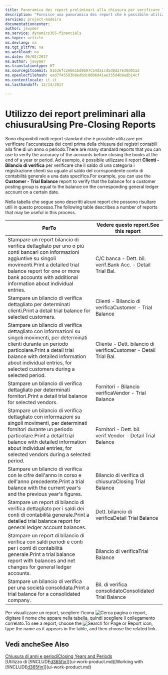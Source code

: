 ```yaml
---
title: Panoramica dei report preliminari alla chiusura per verificare l'accuratezza dei conti | Documenti Microsoft
description: "Fornisce una panoramica dei report che è possibile utilizzare per verificare l'accuratezza dei conti prima della chiusura dei registri contabili alla fine di un anno o periodo."
services: project-madeira
documentationcenter: 
author: jswymer
ms.service: dynamics365-financials
ms.topic: article
ms.devlang: na
ms.tgt_pltfrm: na
ms.workload: na
ms.date: 06/02/2017
ms.author: jswymer
ms.translationtype: HT
ms.sourcegitcommit: 81636fc2e661bd9b07c54da1cd5d0d27e30d01a2
ms.openlocfilehash: ead7f45583b8edbdc00b6d41ae335d4b8adb14cf
ms.contentlocale: it-it
ms.lasthandoff: 12/14/2017

---
```

# <a name="using-pre-closing-reports"></a><span data-ttu-id="8f494-103">Utilizzo dei report preliminari alla chiusura</span><span class="sxs-lookup"><span data-stu-id="8f494-103">Using Pre-Closing Reports</span></span>
<span data-ttu-id="8f494-104">Sono disponibili molti report standard che è possibile utilizzare per verificare l'accuratezza dei conti prima della chiusura dei registri contabili alla fine di un anno o periodo.</span><span class="sxs-lookup"><span data-stu-id="8f494-104">There are many standard reports that you can use to verify the accuracy of the accounts before closing the books at the end of a year or period.</span></span> <span data-ttu-id="8f494-105">Ad esempio, è possibile utilizzare il report **Clienti - Bilancio di verifica** per verificare che il saldo di una categoria i registrazione clienti sia uguale al saldo del corrispondente conto di contabilità generale a una data specifica.</span><span class="sxs-lookup"><span data-stu-id="8f494-105">For example, you can use the **Customer - Trial Balance** report to verify that the balance for a customer posting group is equal to the balance on the corresponding general ledger account on a certain date.</span></span>

<span data-ttu-id="8f494-106">Nella tabella che segue sono descritti alcuni report che possono risultare utili in questo processo.</span><span class="sxs-lookup"><span data-stu-id="8f494-106">The following table describes a number of reports that may be useful in this process.</span></span>

| <span data-ttu-id="8f494-107">Per</span><span class="sxs-lookup"><span data-stu-id="8f494-107">To</span></span> | <span data-ttu-id="8f494-108">Vedere questo report.</span><span class="sxs-lookup"><span data-stu-id="8f494-108">See this report</span></span> |
| --- | --- |
| <span data-ttu-id="8f494-109">Stampare un report bilancio di verifica dettagliato per uno o più conti bancari con informazioni aggiuntive su singoli movimenti.</span><span class="sxs-lookup"><span data-stu-id="8f494-109">Print a detailed trial balance report for one or more bank accounts with additional information about individual entries.</span></span> |<span data-ttu-id="8f494-110">C/C banca - Dett. bil. verif.</span><span class="sxs-lookup"><span data-stu-id="8f494-110">Bank Acc. - Detail Trial Bal.</span></span> |
| <span data-ttu-id="8f494-111">Stampare un bilancio di verifica dettagliato per determinati clienti.</span><span class="sxs-lookup"><span data-stu-id="8f494-111">Print a detail trial balance for selected customers.</span></span> |<span data-ttu-id="8f494-112">Clienti - Bilancio di verifica</span><span class="sxs-lookup"><span data-stu-id="8f494-112">Customer - Trial Balance</span></span> |
| <span data-ttu-id="8f494-113">Stampare un bilancio di verifica dettagliato con informazioni su singoli movimenti, per determinati clienti durante un periodo particolare.</span><span class="sxs-lookup"><span data-stu-id="8f494-113">Print a detail trial balance with detailed information about individual entries, for selected customers during a selected period.</span></span> |<span data-ttu-id="8f494-114">Cliente - Dett. bilancio di verifica</span><span class="sxs-lookup"><span data-stu-id="8f494-114">Customer - Detail Trial Bal.</span></span> |
| <span data-ttu-id="8f494-115">Stampare un bilancio di verifica dettagliato per determinati fornitori.</span><span class="sxs-lookup"><span data-stu-id="8f494-115">Print a detail trial balance for selected vendors.</span></span> |<span data-ttu-id="8f494-116">Fornitori - Bilancio verifica</span><span class="sxs-lookup"><span data-stu-id="8f494-116">Vendor - Trial Balance</span></span> |
| <span data-ttu-id="8f494-117">Stampare un bilancio di verifica dettagliato con informazioni su singoli movimenti, per determinati fornitori durante un periodo particolare.</span><span class="sxs-lookup"><span data-stu-id="8f494-117">Print a detail trial balance with detailed information about individual entries, for selected vendors during a selected period.</span></span> |<span data-ttu-id="8f494-118">Fornitori - Dett. bil. verif.</span><span class="sxs-lookup"><span data-stu-id="8f494-118">Vendor - Detail Trial Balance</span></span> |
| <span data-ttu-id="8f494-119">Stampare un bilancio di verifica con le cifre dell'anno in corso e dell'anno precedente.</span><span class="sxs-lookup"><span data-stu-id="8f494-119">Print a trial balance with the current year's and the previous year's figures.</span></span> |<span data-ttu-id="8f494-120">Bilancio di verifica di chiusura</span><span class="sxs-lookup"><span data-stu-id="8f494-120">Closing Trial Balance</span></span> |
| <span data-ttu-id="8f494-121">Stampare un report di bilancio di verifica dettagliato per i saldi dei conti di contabilità generale.</span><span class="sxs-lookup"><span data-stu-id="8f494-121">Print a detailed trial balance report for general ledger account balances.</span></span> |<span data-ttu-id="8f494-122">Dett. bilancio di verifica</span><span class="sxs-lookup"><span data-stu-id="8f494-122">Detail Trial Balance</span></span> |
| <span data-ttu-id="8f494-123">Stampare un report di bilancio di verifica con saldi periodi e conti per i conti di contabilità generale.</span><span class="sxs-lookup"><span data-stu-id="8f494-123">Print a trial balance report with balances and net changes for general ledger accounts.</span></span> |<span data-ttu-id="8f494-124">Bilancio di verifica</span><span class="sxs-lookup"><span data-stu-id="8f494-124">Trial Balance</span></span> |
| <span data-ttu-id="8f494-125">Stampare un bilancio di verifica per una società consolidata.</span><span class="sxs-lookup"><span data-stu-id="8f494-125">Print a trial balance for a consolidated company.</span></span> |<span data-ttu-id="8f494-126">Bil. di verifica consolidato</span><span class="sxs-lookup"><span data-stu-id="8f494-126">Consolidated Trial Balance</span></span> |

<span data-ttu-id="8f494-127">Per visualizzare un report, scegliere l'icona ![Cerca pagina o report](media/ui-search/search_small.png "icona Cerca pagina o report"), digitare il nome che appare nella tabella, quindi scegliere il collegamento correlato.</span><span class="sxs-lookup"><span data-stu-id="8f494-127">To see a report, choose the ![Search for Page or Report](media/ui-search/search_small.png "Search for Page or Report icon") icon, type the name as it appears in the table, and then choose the related link.</span></span>

## <a name="see-also"></a><span data-ttu-id="8f494-128">Vedi anche</span><span class="sxs-lookup"><span data-stu-id="8f494-128">See Also</span></span>
[<span data-ttu-id="8f494-129">Chiusura di anni e periodi</span><span class="sxs-lookup"><span data-stu-id="8f494-129">Closing Years and Periods</span></span>](year-close-years-periods.md)  
<span data-ttu-id="8f494-130">[Utilizzo di [!INCLUDE[d365fin](includes/d365fin_md.md)]](ui-work-product.md)</span><span class="sxs-lookup"><span data-stu-id="8f494-130">[Working with [!INCLUDE[d365fin](includes/d365fin_md.md)]](ui-work-product.md)</span></span>


